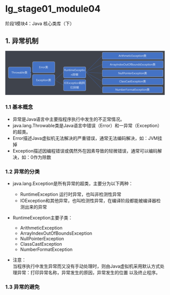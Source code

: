 # lg_stage01_module04
阶段1模块4：Java 核心类库（下）


## 1. 异常机制

![alt 异常的框架结构](./images/01异常的框架结构.png)

### 1.1 基本概念

* 异常是Java语言中主要指程序执行中发生的不正常情况。
* java.lang.Throwable类是Java语言中错误（Error）和一异常（Exception）的超类。
* Error描述Java虚拟机无法解决的严重错误，通常无法编码解决，如：JVM挂掉
* Exception描述因编程错误或偶然外在因素导致的轻微错误，通常可以编码解决，如：0作为除数

### 1.2 异常的分类

* java.lang.Exception是所有异常的超类，主要分为以下两种： 
    - RuntimeException 运行时异常，也叫非检测性异常
    - IOException和其他异常，也叫检测性异常，在编译阶段都能被编译器检测出来的异常
* RuntimeException主要子类：
    - ArithmeticException
    - ArrayIndexOutOfBoundsException
    - NullPointerException
    - ClassCastException
    - NumberFormatException

* 注意：  
    当程序执行中发生异常而又没有手动处理时，则由Java虚拟机采用默认方式处理异常：打印异常名称，异常发生的原因，异常发生的位置
    以及终止程序。
    
### 1.3 异常的避免
    




## 

